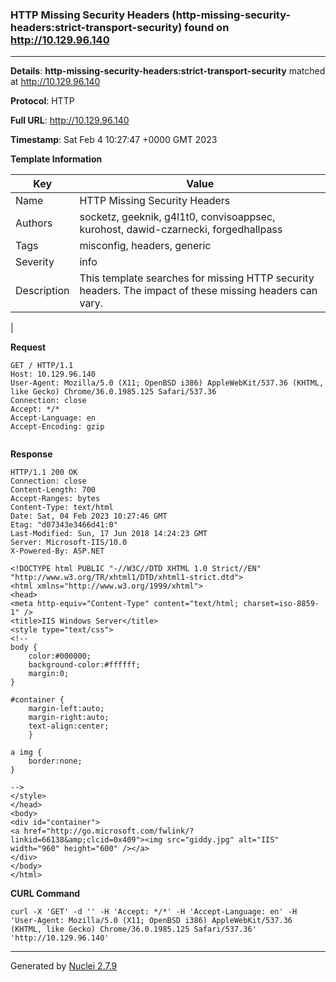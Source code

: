 ### HTTP Missing Security Headers (http-missing-security-headers:strict-transport-security) found on http://10.129.96.140
---
**Details**: **http-missing-security-headers:strict-transport-security**  matched at http://10.129.96.140

**Protocol**: HTTP

**Full URL**: http://10.129.96.140

**Timestamp**: Sat Feb 4 10:27:47 +0000 GMT 2023

**Template Information**

| Key | Value |
|---|---|
| Name | HTTP Missing Security Headers |
| Authors | socketz, geeknik, g4l1t0, convisoappsec, kurohost, dawid-czarnecki, forgedhallpass |
| Tags | misconfig, headers, generic |
| Severity | info |
| Description | This template searches for missing HTTP security headers. The impact of these missing headers can vary.
 |

**Request**
```http
GET / HTTP/1.1
Host: 10.129.96.140
User-Agent: Mozilla/5.0 (X11; OpenBSD i386) AppleWebKit/537.36 (KHTML, like Gecko) Chrome/36.0.1985.125 Safari/537.36
Connection: close
Accept: */*
Accept-Language: en
Accept-Encoding: gzip


```

**Response**
```http
HTTP/1.1 200 OK
Connection: close
Content-Length: 700
Accept-Ranges: bytes
Content-Type: text/html
Date: Sat, 04 Feb 2023 10:27:46 GMT
Etag: "d07343e3466d41:0"
Last-Modified: Sun, 17 Jun 2018 14:24:23 GMT
Server: Microsoft-IIS/10.0
X-Powered-By: ASP.NET

<!DOCTYPE html PUBLIC "-//W3C//DTD XHTML 1.0 Strict//EN" "http://www.w3.org/TR/xhtml1/DTD/xhtml1-strict.dtd">
<html xmlns="http://www.w3.org/1999/xhtml">
<head>
<meta http-equiv="Content-Type" content="text/html; charset=iso-8859-1" />
<title>IIS Windows Server</title>
<style type="text/css">
<!--
body {
	color:#000000;
	background-color:#ffffff;
	margin:0;
}

#container {
	margin-left:auto;
	margin-right:auto;
	text-align:center;
	}

a img {
	border:none;
}

-->
</style>
</head>
<body>
<div id="container">
<a href="http://go.microsoft.com/fwlink/?linkid=66138&amp;clcid=0x409"><img src="giddy.jpg" alt="IIS" width="960" height="600" /></a>
</div>
</body>
</html>
```


**CURL Command**
```
curl -X 'GET' -d '' -H 'Accept: */*' -H 'Accept-Language: en' -H 'User-Agent: Mozilla/5.0 (X11; OpenBSD i386) AppleWebKit/537.36 (KHTML, like Gecko) Chrome/36.0.1985.125 Safari/537.36' 'http://10.129.96.140'
```
---
Generated by [Nuclei 2.7.9](https://github.com/projectdiscovery/nuclei)